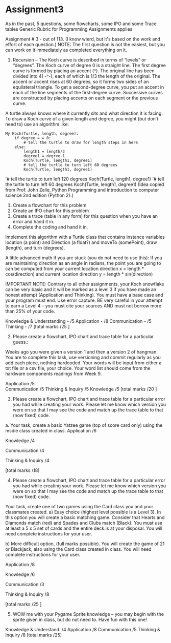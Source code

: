 # Assignment3
As in the past, 5 questions, some flowcharts, some IPO and some Trace tables
Generic Rubric for Programming Assignments applies

Assignment # 3  -  out of 113. (I know wierd, but it's based on the work and effort of each question.)
NOTE:  The first question is not the easiest, but you can work on it immediately as completed everything on it.


1)	Recursion – The Koch curve is described in terms of “levels” or “degrees”.  The Koch curve of degree 0 is a straight line.  The first degree curve is formed by placing an accent (^).  The original line has been divided into 4( -^-), each of which is 1/3 the length of the original.  The accent or accent rises at 60 degrees, so it forms two sides of an equilateral triangle.  To get a second-degree curve, you put an accent in each of the line segments of the first-degree curve.  Successive curves are constructed by placing accents on each segment or the previous curve.  

A turtle always knows where it currently sits and what direction it is facing.  To draw a Koch curve of a given length and degree, you might (but don’t need to) use an algorithm like:

	My Koch(Turtle, length, degree):
		if degree = = 0:
			# tell the turtle to draw for length steps in here
		else:
			length1 = length/3
			degree1 = degree-1
			Koch(Turtle, length1, degree1)
			# tell the turtle to turn left 60 degrees
			Koch(Turtle, length1, degree1)
'# tell the turtle to turn left 120 degrees
			Koch(Turtle, length1, degree1)
'# tell the turtle to turn left 60 degrees
			Koch(Turtle, length1, degree1)
(Idea copied from Prof. John Zelle, Python Programming and introduction to computer science 2nd edition {Python 2}.)		
1.	 Create a flowchart for this problem
2.	Create an IPO chart for this problem
3.	Create a trace (table in any form) for this question when you have an error and hand it in.
4.	Complete the coding and hand it in.
	
Implement this algorithm with a Turtle class that contains instance variables location (a point) and Direction (a float?) and moveTo (somePoint), draw (length), and turn (degrees).

A little advanced math if you are stuck (you do not need to use this):
If you are maintaining direction as an angle in radians, the point you are going to can be computed from your current location direction x = length * cos(direction) and current location direction y = length * sin(direction)

IMPORTANT NOTE:  Contrary to all other assignments, your Koch snowflake can be very basic and it will be marked as a level 3 if you have made an honest attempt (Application and Thinking).  You must have a base case and your program must end.  Use error capture.  BE very careful in your attempt to earn a Level 4 – you must cite your sources AND must not borrow more than 25% of your code.
 
Knowledge & Understanding  -		/5
Application               	-		/8
Communication        	    	-		/5
Thinking	              		-		/7
[total marks       	/25 ] 
 
2)   Please create a flowchart, IPO chart and trace table for a particular guess.:
 
Weeks ago you were given a version 1 and then a version 2 of hangman.  You are to complete this task, use versioning and commit regularly as you add each piece, nothing hardcoded. Your words will be input from either a txt file or a csv file, your choice.  Your word list should come from the hardware components readings from Week 9.

Application         	      	  	/5        
Communication                 		/5 
Thinking & Inquiry     	       	 	/5
Knowledge		                  		/5 
[total marks		 	      	/20 ] 

3)	Please create a flowchart, IPO chart and trace table for a particular error you had while creating your work.  Please let me know which version you were on so that I may see the code and match up the trace table to that (now fixed) code.
  
a.	Your task, create a basic Yatzee game (top of score card only) using the msdie class created in class.
Application                   	   /6

Knowledge			                     /4
 
Communication             	      /4
 
Thinking & Inquiry           	    /4
 
[total marks       		/18] 


4)	Please create a flowchart, IPO chart and trace table for a particular error you had while creating your work.  Please let me know which version you were on so that I may see the code and match up the trace table to that (now fixed) code.
  
Your task, create one of two games using the Card class you and your classmates created.
a)	Easy choice (highest level possible is a Level 3).  In this option you will create a basic matching game.  Consider that Hearts and Diamonds match (red) and Spades and Clubs match (Black).  You must use at least a 5 x 5 set of cards and  the entire deck.is at your disposal.  You will need complete instructions for your user.

b)	More difficult option, (full marks possible). You will create the game of 21 or Blackjack, also using the Card class created in class. You will need complete instructions for your user.


Application                   	   /8

Knowledge		                	     /6
 
Communication               	    /3
 
Thinking & Inquiry           	    /8
 
[total marks       	/25 ] 



 5)  WOW me with your Pygame Sprite knowledge – you may begin with the sprite given in class, but do not need to.
Have fun with this one!
 
Knowledge & Understand.    /4         		Application         	      	  /8
Communication   	          /5	         	Thinking & Inquiry     	    	  /8
 						[total marks       /25]

